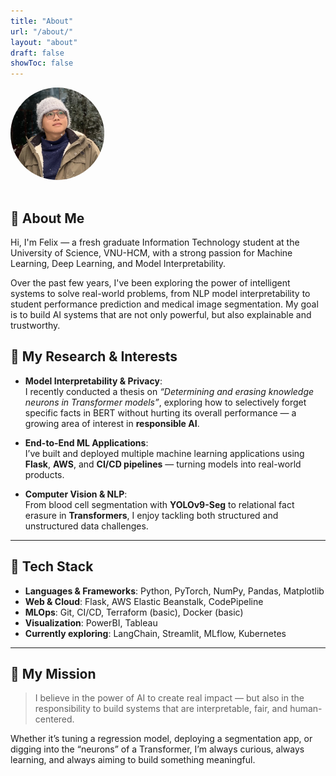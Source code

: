 ```yaml
---
title: "About"
url: "/about/"
layout: "about"
draft: false
showToc: false
---
```


<img src="/images/phuc.png" alt="avatar" width="150" style="border-radius: 50%; margin-bottom: 1rem;">

## 👋 About Me 

Hi, I'm Felix — a fresh graduate Information Technology student at the University of Science, VNU-HCM, with a strong passion for Machine Learning, Deep Learning, and Model Interpretability.

Over the past few years, I've been exploring the power of intelligent systems to solve real-world problems, from NLP model interpretability to student performance prediction and medical image segmentation. My goal is to build AI systems that are not only powerful, but also explainable and trustworthy.

## 🔬 My Research & Interests

- **Model Interpretability & Privacy**:  
  I recently conducted a thesis on _“Determining and erasing knowledge neurons in Transformer models”_, exploring how to selectively forget specific facts in BERT without hurting its overall performance — a growing area of interest in **responsible AI**.

- **End-to-End ML Applications**:  
  I’ve built and deployed multiple machine learning applications using **Flask**, **AWS**, and **CI/CD pipelines** — turning models into real-world products.

- **Computer Vision & NLP**:  
  From blood cell segmentation with **YOLOv9-Seg** to relational fact erasure in **Transformers**, I enjoy tackling both structured and unstructured data challenges.

---

## 🧰 Tech Stack

- **Languages & Frameworks**: Python, PyTorch, NumPy, Pandas, Matplotlib  
- **Web & Cloud**: Flask, AWS Elastic Beanstalk, CodePipeline  
- **MLOps**: Git, CI/CD, Terraform (basic), Docker (basic)  
- **Visualization**: PowerBI, Tableau  
- **Currently exploring**: LangChain, Streamlit, MLflow, Kubernetes

---

## 🎯 My Mission

> I believe in the power of AI to create real impact — but also in the responsibility to build systems that are interpretable, fair, and human-centered.

Whether it’s tuning a regression model, deploying a segmentation app, or digging into the “neurons” of a Transformer, I’m always curious, always learning, and always aiming to build something meaningful.